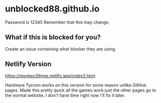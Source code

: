 # unblocked88.github.io
Password is 12345
Remember that this may change.
## What if this is blocked for you?

Create an issue containing what blocker they are using.


## Netlify Version
https://monkey3three.netlify.app/index2.html

 Hardware Tycoon works on this version for some reason unlike GitHub pages. Made this pretty quick all the games work just the other pages go to the normal website, I don't have time right now I'll fix it later.
